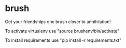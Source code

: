 # brush

Get your friendships one brush closer to annihilation!

To activate virtualenv use "source brushenv/bin/activate"

To install requirements use "pip install -r requirements.txt"
